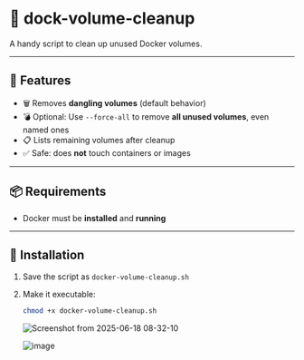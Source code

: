 # 🧹 dock-volume-cleanup

A handy script to clean up unused Docker volumes.

---

## 🔧 Features

- 🗑️ Removes **dangling volumes** (default behavior)
- 💣 Optional: Use `--force-all` to remove **all unused volumes**, even named ones
- 📋 Lists remaining volumes after cleanup
- ✅ Safe: does **not** touch containers or images

---

## 📦 Requirements

- Docker must be **installed** and **running**

---

## 🚀 Installation

1. Save the script as `docker-volume-cleanup.sh`
2. Make it executable:
   ```bash
   chmod +x docker-volume-cleanup.sh
    ```
   ![Screenshot from 2025-06-18 08-32-10](https://github.com/user-attachments/assets/fa33b51c-85f6-4ac8-aca2-3485b592f989)


   ![image](https://github.com/user-attachments/assets/3af6a851-0639-4c92-b76e-b8e305562a50)
